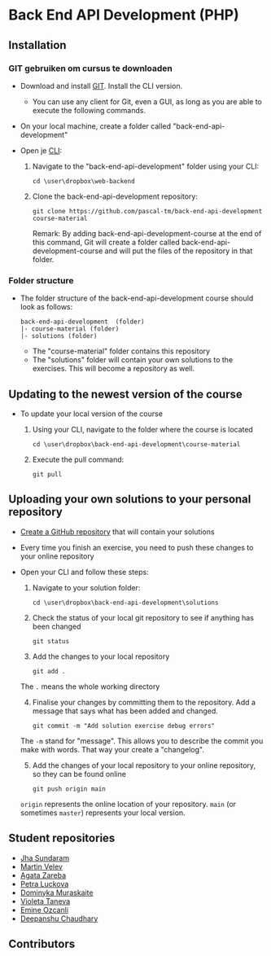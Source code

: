 Back End API Development (PHP)
===========

## Installation

### GIT gebruiken om cursus te downloaden
  - Download and install [GIT](http://git-scm.com/). Install the CLI version.
    - You can use any client for Git, even a GUI, as long as you are able to execute the following commands.

  - On your local machine, create a folder called "back-end-api-development" 

  - Open je [CLI](http://en.wikipedia.org/wiki/Command-line_interface):

    1. Navigate to the "back-end-api-development" folder using your CLI:
    
       ````
       cd \user\dropbox\web-backend
       ````
    2. Clone the back-end-api-development repository:
       
       ````
       git clone https://github.com/pascal-tm/back-end-api-development course-material
       ````
       Remark: By adding back-end-api-development-course at the end of this command, Git will create a folder called back-end-api-development-course and will put the files of the repository in that folder.


### Folder structure

  - The folder structure of the back-end-api-development course should look as follows:
  
    ```
    back-end-api-development  (folder)
    |- course-material (folder)
    |- solutions (folder)
    ```
  
    - The "course-material" folder contains this repository
    - The "solutions" folder will contain your own solutions to the exercises. This will become a repository as well.

## Updating to the newest version of the course

  - To update your local version of the course
    1. Using your CLI, navigate to the folder where the course is located
    
       ````
       cd \user\dropbox\back-end-api-development\course-material
       ````
    2. Execute the pull command:
       
       ````
       git pull
       ````

## Uploading your own solutions to your personal repository

  - [Create a GitHub repository](https://help.github.com/articles/create-a-repo) that will contain your solutions

  - Every time you finish an exercise, you need to push these changes to your online repository

  - Open your CLI and follow these steps:

    1. Navigate to your solution folder:
       ````
       cd \user\dropbox\back-end-api-development\solutions
       ````

    2. Check the status of your local git repository to see if anything has been changed
       ````
       git status
       ````

    3. Add the changes to your local repository
       ````
       git add .
       ````
    The `.` means the whole working directory

    4. Finalise your changes by committing them to the repository. Add a message that says what has been added and changed.
       ````
       git commit -m "Add solution exercise debug errors"
       ````
    The `-m` stand for "message". This allows you to describe the commit you make with words. That way your create a "changelog". 

    5. Add the changes of your local repository to your online repository, so they can be found online
       ````
       git push origin main
       ````
    `origin` represents the online location of your repository. `main` (or sometimes `master`) represents your local version.


## Student repositories

- [Jha Sundaram](https://github.com/exyzee/tmbackend-2025)
- [Martin Velev](https://github.com/MartinVelev11/back-end-api-solutions)
- [Agata Zareba](https://github.com/agata0500/BACK-END-SOLUTIONS)
- [Petra Luckova](https://github.com/Petra712/back-end-solutions.git)
- [Dominyka Muraskaite](https://github.com/dominykam/backendsolutions)
- [Violeta Taneva](https://github.com/VioletaTaneva/Back_End_Solutions.git)
- [Emine Ozcanli](https://github.com/emin6oz/BackendApi)
- [Deepanshu Chaudhary](https://github.com/deepanshuc7/backendAPIclass)

## Contributors
